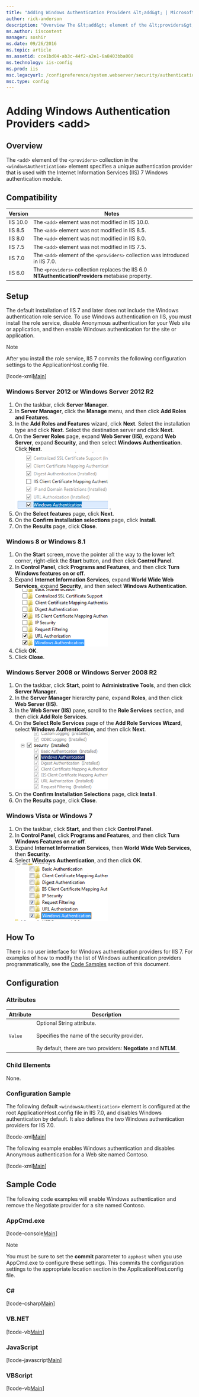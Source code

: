 ```yaml
---
title: "Adding Windows Authentication Providers &lt;add&gt; | Microsoft Docs"
author: rick-anderson
description: "Overview The &lt;add&gt; element of the &lt;providers&gt; collection in the &lt;windowsAuthentication&gt; element specifies a unique authentication provider..."
ms.author: iiscontent
manager: soshir
ms.date: 09/26/2016
ms.topic: article
ms.assetid: cce1bd04-ab3c-44f2-a2e1-6a8403bba008
ms.technology: iis-config
ms.prod: iis
msc.legacyurl: /configreference/system.webserver/security/authentication/windowsauthentication/providers/add
msc.type: config
---
```

Adding Windows Authentication Providers &lt;add&gt;
====================
<a id="001"></a>
## Overview

The `<add>` element of the `<providers>` collection in the `<windowsAuthentication>` element specifies a unique authentication provider that is used with the Internet Information Services (IIS) 7 Windows authentication module.

<a id="002"></a>
## Compatibility

| Version | Notes |
| --- | --- |
| IIS 10.0 | The `<add>` element was not modified in IIS 10.0. |
| IIS 8.5 | The `<add>` element was not modified in IIS 8.5. |
| IIS 8.0 | The `<add>` element was not modified in IIS 8.0. |
| IIS 7.5 | The `<add>` element was not modified in IIS 7.5. |
| IIS 7.0 | The `<add>` element of the `<providers>` collection was introduced in IIS 7.0. |
| IIS 6.0 | The `<providers>` collection replaces the IIS 6.0 **NTAuthenticationProviders** metabase property. |

<a id="003"></a>
## Setup

The default installation of IIS 7 and later does not include the Windows authentication role service. To use Windows authentication on IIS, you must install the role service, disable Anonymous authentication for your Web site or application, and then enable Windows authentication for the site or application.

> [!NOTE]
> After you install the role service, IIS 7 commits the following configuration settings to the ApplicationHost.config file.

[!code-xml[Main](add/samples/sample1.xml)]

### Windows Server 2012 or Windows Server 2012 R2

1. On the taskbar, click **Server Manager**.
2. In **Server Manager**, click the **Manage** menu, and then click **Add Roles and Features**.
3. In the **Add Roles and Features** wizard, click **Next**. Select the installation type and click **Next**. Select the destination server and click **Next**.
4. On the **Server Roles** page, expand **Web Server (IIS)**, expand **Web Server**, expand **Security**, and then select **Windows Authentication**. Click **Next**.  
    [![](add/_static/image2.png)](add/_static/image1.png) .
5. On the **Select features** page, click **Next**.
6. On the **Confirm installation selections** page, click **Install**.
7. On the **Results** page, click **Close**.

### Windows 8 or Windows 8.1

1. On the **Start** screen, move the pointer all the way to the lower left corner, right-click the **Start** button, and then click **Control Panel**.
2. In **Control Panel**, click **Programs and Features**, and then click **Turn Windows features on or off**.
3. Expand **Internet Information Services**, expand **World Wide Web Services**, expand **Security**, and then select **Windows Authentication**.  
    [![](add/_static/image4.png)](add/_static/image3.png)
4. Click **OK**.
5. Click **Close**.

### Windows Server 2008 or Windows Server 2008 R2

1. On the taskbar, click **Start**, point to **Administrative Tools**, and then click **Server Manager**.
2. In the **Server Manager** hierarchy pane, expand **Roles**, and then click **Web Server (IIS)**.
3. In the **Web Server (IIS)** pane, scroll to the **Role Services** section, and then click **Add Role Services**.
4. On the **Select Role Services** page of the **Add Role Services Wizard**, select **Windows Authentication**, and then click **Next**.   
    [![](add/_static/image6.png)](add/_static/image5.png)
5. On the **Confirm Installation Selections** page, click **Install**.
6. On the **Results** page, click **Close**.

### Windows Vista or Windows 7

1. On the taskbar, click **Start**, and then click **Control Panel**.
2. In **Control Panel**, click **Programs and Features**, and then click **Turn Windows Features on or off**.
3. Expand **Internet Information Services**, then **World Wide Web Services**, then **Security**.
4. Select **Windows Authentication**, and then click **OK**.   
    [![](add/_static/image8.png)](add/_static/image7.png)
 
<a id="004"></a>
## How To

There is no user interface for Windows authentication providers for IIS 7. For examples of how to modify the list of Windows authentication providers programmatically, see the [Code Samples](#006) section of this document.

<a id="005"></a>
## Configuration

### Attributes

| Attribute | Description |
| --- | --- |
| `Value` | Optional String attribute. <br><br>Specifies the name of the security provider. <br><br>By default, there are two providers: **Negotiate** and **NTLM**. |

### Child Elements

None.

### Configuration Sample

The following default `<windowsAuthentication>` element is configured at the root ApplicationHost.config file in IIS 7.0, and disables Windows authentication by default. It also defines the two Windows authentication providers for IIS 7.0.

[!code-xml[Main](add/samples/sample2.xml)]

The following example enables Windows authentication and disables Anonymous authentication for a Web site named Contoso.

[!code-xml[Main](add/samples/sample3.xml)]
 
<a id="006"></a>
## Sample Code

The following code examples will enable Windows authentication and remove the Negotiate provider for a site named Contoso.

### AppCmd.exe

[!code-console[Main](add/samples/sample4.cmd)]

> [!NOTE]
> You must be sure to set the **commit** parameter to `apphost` when you use AppCmd.exe to configure these settings. This commits the configuration settings to the appropriate location section in the ApplicationHost.config file.

### C#

[!code-csharp[Main](add/samples/sample5.cs)]

### VB.NET

[!code-vb[Main](add/samples/sample6.vb)]

### JavaScript

[!code-javascript[Main](add/samples/sample7.js)]

### VBScript

[!code-vb[Main](add/samples/sample8.vb)]